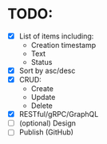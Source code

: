 # TODO:

- [x] List of items including:
    - Creation timestamp
    - Text
    - Status
- [x] Sort by asc/desc
- [x] CRUD:
    - Create
    - Update
    - Delete
- [x] RESTful/gRPC/GraphQL
- [ ] (optional) Design
- [ ] Publish (GitHub)